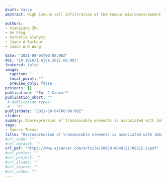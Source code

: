 ```yaml
---
draft: false
abstract: High immune cell infiltration of the tumour microenvironment is generally associated with a good prognosis in solid cancers. However, a subset of patients with colorectal cancer (CRC) tumours with high immune cell infiltration have a poor outcome. These tumours have a high level of T cell infiltration and are also characterised by increased expression of programmed death-ligand 1 (PD-L1). As these tumours comprise both microsatellite instability and microsatellite stable subtypes, the mechanism underlying this phenotype is unknown. Using RNA-seq data from The Cancer Genome Atlas, we quantified transposable element (TE) expression and developed a TE expression score that is predictive of prognosis and immune infiltration independent of microsatellite instability status and tumour staging in CRC. Tumours with the highest TE expression score showed increased immune cell infiltration with upregulation of interferon (IFN) signalling pathways and downstream activation of IFN-simulated genes. As expected, cell lines treated with DNA methyltransferase inhibitor mimicked patient tumours with increased TE expression and IFN signalling. However, surprisingly, unlike high TE expressing CRC, there is little evidence for the activation of JAK-STAT signalling and PD-L1 expression in DNA methyltransferase inhibitor-treated cells. Single-cell RNA-seq analysis of CRC samples showed that PD-L1 expression is mainly confined to tumour-associated macrophages and T cells, suggesting that TE mediated IFN signalling is triggering expression of PD-L1 in immune cells rather than in tumour cells. Our study uncovers a novel mechanism of TE driven immune evasion and highlights TE expression as an important factor for patient prognosis in CRC.

authors:
- Xiaoqiang Zhu
- Hu Fang
- Kornelia Gladysz
- Jayne A Barbour
- Jason W H Wong

date: "2021-09-04T00:00:00Z"
doi: "10.1016/j.ejca.2021.08.003"
featured: false
image:
  caption: ''
  focal_point: ""
  preview_only: false
projects: []
publication: '*Eur J Cancer*'
publication_short: ""
 # publication_types:
 # - "2"
publishDate: "2021-09-04T00:00:00Z"
slides: 
summary: Overexpression of transposable elements is associated with immune evasion and poor outcome in colorectal cancer
tags:
- Source Themes
title: "Overexpression of transposable elements is associated with immune evasion and poor outcome in colorectal cancer (2021-09)"
#url_code: ""
#url_dataset: ""
url_pdf: "https://www.ejcancer.com/article/S0959-8049(21)00515-3/pdf"
#url_poster: ""
#url_project: ""
#url_slides: ""
#url_source: ""
#url_video: ""
---
```


